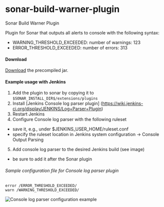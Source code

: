 sonar-build-warner-plugin
=========================

Sonar Build Warner Plugin

Plugin for Sonar that outputs all alerts to console with the following syntax:

* WARNING_THRESHOLD_EXCEEDED: number of warnings: 123
* ERROR_THRESHOLD_EXCEEDED: number of errors: 313


#### Download


[Download](https://github.com/downloads/rjokelai/sonar-build-warner-plugin/sonar-build-warner-plugin-1.0.jar) the precompiled jar.


#### Example usage with Jenkins

1. Add the plugin to sonar by copying it to `$SONAR_INSTALL_DIR$/extensions/plugins`
2. Install [Jenkins Console log parser plugin] (https://wiki.jenkins-ci.org/display/JENKINS/Log+Parser+Plugin)
3. Restart Jenkins
4. Configure Console log parser with the following ruleset
  - save it, e.g., under $JENKINS_USER_HOME/ruleset.conf
  - specify the ruleset location in Jenkins system configuration -> Console Output Parsing
5. Add console log parser to the desired Jenkins build (see image)
  - be sure to add it after the Sonar plugin

###### Sample configuration file for Console log parser plugin

```
error /ERROR_THRESHOLD_EXCEEDED/
warn /WARNING_THRESHOLD_EXCEEDED/
```

![Console log parser configuration example](https://github.com/downloads/rjokelai/sonar-build-warner-plugin/console_log_config.png)